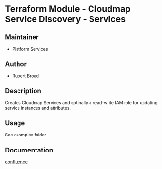 # Terraform Module - Cloudmap Service Discovery - Services

## Maintainer

* Platform Services

## Author

* Rupert Broad

## Description

Creates Cloudmap Services and optinally a read-write IAM role for updating service instances and attributes.

## Usage

See examples folder

## Documentation

[confluence](https://ohpendev.atlassian.net/wiki/spaces/CCE/pages/2062320795/Terraform+Modules)

<!-- BEGIN_TF_DOCS -->
<!-- END_TF_DOCS -->